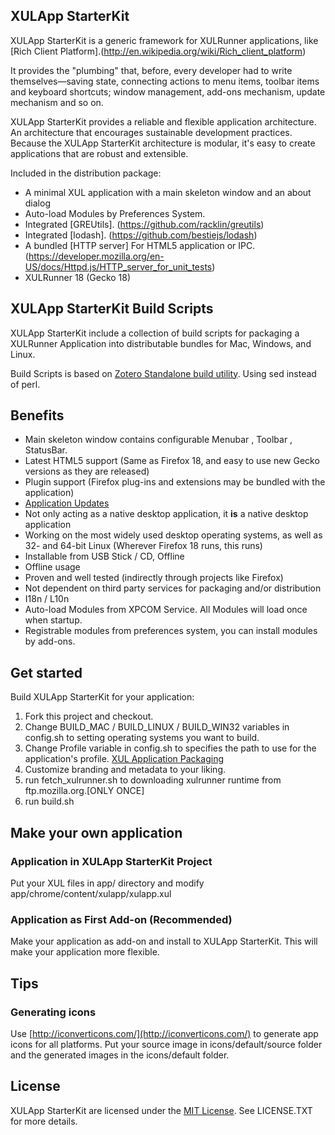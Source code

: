 XULApp StarterKit
-----------------------------
XULApp StarterKit is a generic framework for XULRunner applications, like [Rich Client Platform].(http://en.wikipedia.org/wiki/Rich_client_platform)

It provides the "plumbing" that, before, every developer had to write themselves—saving state, connecting actions to menu items, toolbar items and keyboard shortcuts; window management, add-ons mechanism, update mechanism and so on.

XULApp StarterKit provides a reliable and flexible application architecture.
An architecture that encourages sustainable development practices. Because the XULApp StarterKit architecture is modular, it's easy to create applications that are robust and extensible.


Included in the distribution package:

* A minimal XUL application with a main skeleton window and an about dialog
* Auto-load Modules by Preferences System.
* Integrated [GREUtils]. (https://github.com/racklin/greutils)
* Integrated [lodash]. (https://github.com/bestiejs/lodash)
* A bundled [HTTP server] For HTML5 application or IPC. (https://developer.mozilla.org/en-US/docs/Httpd.js/HTTP_server_for_unit_tests)
* XULRunner 18 (Gecko 18)


XULApp StarterKit Build Scripts
-----------------------------
XULApp StarterKit include a collection of build scripts for packaging a XULRunner Application into distributable
bundles for Mac, Windows, and Linux.

Build Scripts is based on [Zotero Standalone build utility](https://github.com/zotero/zotero-standalone-build).
Using sed instead of perl.


Benefits
-----------------------------

* Main skeleton window contains configurable Menubar , Toolbar , StatusBar.
* Latest HTML5 support (Same as Firefox 18, and easy to use new Gecko versions as they are released)
* Plugin support (Firefox plug-ins and extensions may be bundled with the application)
* [Application Updates](https://developer.mozilla.org/en-US/docs/XULRunner/Application_Update)
* Not only acting as a native desktop application, it **is** a native desktop application
* Working on the most widely used desktop operating systems, as well as 32- and 64-bit Linux (Wherever Firefox 18 runs, this runs)
* Installable from USB Stick / CD, Offline
* Offline usage
* Proven and well tested (indirectly through projects like Firefox)
* Not dependent on third party services for packaging and/or distribution
* I18n / L10n
* Auto-load Modules from XPCOM Service. All Modules will load once when startup.
* Registrable modules from preferences system, you can install modules by add-ons.


Get started
-----------------------------
Build XULApp StarterKit for your application:
1. Fork this project and checkout.
2. Change BUILD_MAC / BUILD_LINUX / BUILD_WIN32 variables in config.sh to setting operating systems you want to build.
3. Change Profile variable in config.sh to specifies the path to use for the application's profile. [XUL Application Packaging](https://developer.mozilla.org/en-US/docs/XUL_Application_Packaging)
4. Customize branding and metadata to your liking.
5. run fetch_xulrunner.sh to downloading xulrunner runtime from ftp.mozilla.org.[ONLY ONCE]
6. run build.sh


Make your own application
-----------------------------
### Application in XULApp StarterKit Project
Put your XUL files in app/ directory and modify app/chrome/content/xulapp/xulapp.xul

### Application as First Add-on (Recommended)
Make your application as add-on and install to XULApp StarterKit.
This will make your application more flexible.


Tips
-----------------------------
### Generating icons
Use [http://iconverticons.com/](http://iconverticons.com/) to generate app icons for all platforms. Put your source image in icons/default/source folder and the generated images in the icons/default folder.


License
-----------------------------
XULApp StarterKit are licensed under the [MIT License](http://opensource.org/licenses/MIT).
See LICENSE.TXT for more details.
